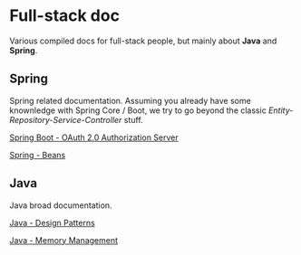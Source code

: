 # Full-stack doc
Various compiled docs for full-stack people, but mainly about **Java** and **Spring**.

## Spring
Spring related documentation. Assuming you already have some knownledge with Spring Core / Boot, we try to go beyond the classic *Entity-Repository-Service-Controller* stuff.


[Spring Boot - OAuth 2.0 Authorization Server](./spring/oauth2-authorization-server/README.md)

[Spring - Beans](./spring/beans/README.md)

## Java
Java broad documentation.

[Java - Design Patterns](./java/design-patterns/README.md)

[Java - Memory Management](./java/memory-management/README.md)